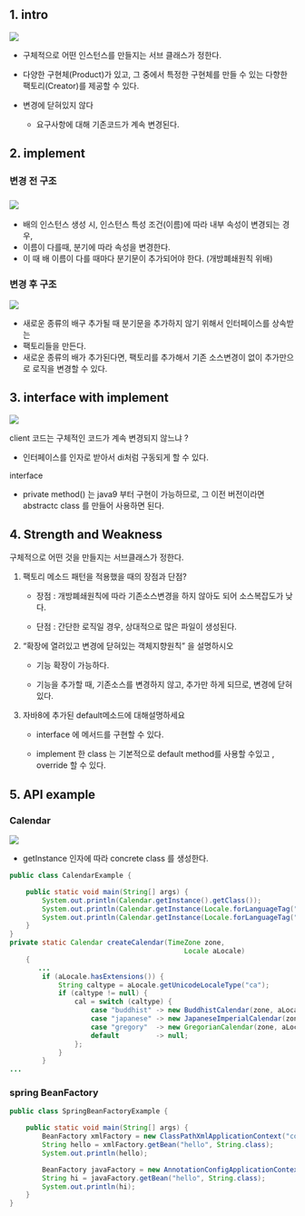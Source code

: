 ## 1. intro

![](img/factorymethod-01.png)

- 구체적으로 어떤 인스턴스를 만들지는 서브 클래스가 정한다.

- 다양한 구현체(Product)가 있고, 그 중에서 특정한 구현체를 만들 수 있는 다향한 팩토리(Creator)를 제공할 수 있다.

- 변경에 닫혀있지 않다
  - 요구사항에 대해 기존코드가 계속 변경된다.




## 2. implement

### 변경 전 구조

### ![](img/factorymethod-02.png)

- 배의 인스턴스 생성 시, 인스턴스 특성 조건(이름)에 따라 내부 속성이 변경되는 경우,
- 이름이 다를때, 분기에 따라 속성을 변경한다.
- 이 때 배 이름이 다를 때마다 분기문이 추가되어야 한다. (개방폐쇄원칙 위배)

### 변경 후 구조

![](img/factorymethod-03.png)

- 새로운 종류의 배구 추가될 때 분기문을 추가하지 않기 위해서 인터페이스를 상속받는
- 팩토리들을 만든다.
- 새로운 종류의 배가 추가된다면, 팩토리를 추가해서 기존 소스변경이 없이 추가만으로 로직을 변경할 수 있다.

## 3. interface with implement

![](img/factorymethod-04.png)

client 코드는 구체적인 코드가 계속 변경되지 않느냐 ?

- 인터페이스를 인자로 받아서 di처럼 구동되게 할 수 있다.

interface

- private method() 는 java9 부터 구현이 가능하므로, 그 이전 버전이라면 abstractc class 를 만들어 사용하면 된다.



## 4. Strength and Weakness

구체적으로 어떤 것을 만들지는 서브클래스가 정한다.

1. 팩토리 메소드 패턴을 적용했을 때의 장점과 단점?

   - 장점 : 개방폐쇄원칙에 따라 기존소스변경을 하지 않아도 되어 소스복잡도가 낮다.

   - 단점 : 간단한 로직일 경우, 상대적으로 많은 파일이 생성된다.


2. “확장에 열려있고 변경에 닫혀있는 객체지향원칙” 을 설명하시오

   - 기능 확장이 가능하다.

   - 기능을 추가할 때, 기존소스를 변경하지 않고, 추가만 하게 되므로, 변경에 닫혀있다.

3. 자바8에 추가된 default메소드에 대해설명하세요

   - interface 에 메서드를 구현할 수 있다.

   - implement 한 class 는 기본적으로 default method를 사용할 수있고 , override 할 수 있다.



## 5. API example

### Calendar

![](img/factorymethod-05.png)

- getInstance 인자에 따라 concrete class 를 생성한다.

```java
public class CalendarExample {

    public static void main(String[] args) {
        System.out.println(Calendar.getInstance().getClass());
        System.out.println(Calendar.getInstance(Locale.forLanguageTag("th-TH-x-lvariant-TH")).getClass());
        System.out.println(Calendar.getInstance(Locale.forLanguageTag("ja-JP-x-lvariant-JP")).getClass());
    }
}
private static Calendar createCalendar(TimeZone zone,
                                           Locale aLocale)
    {
       ...
        if (aLocale.hasExtensions()) {
            String caltype = aLocale.getUnicodeLocaleType("ca");
            if (caltype != null) {
                cal = switch (caltype) {
                    case "buddhist" -> new BuddhistCalendar(zone, aLocale);
                    case "japanese" -> new JapaneseImperialCalendar(zone, aLocale);
                    case "gregory"  -> new GregorianCalendar(zone, aLocale);
                    default         -> null;
                };
            }
        }
...
```

### spring BeanFactory

```java
public class SpringBeanFactoryExample {

    public static void main(String[] args) {
        BeanFactory xmlFactory = new ClassPathXmlApplicationContext("config.xml");
        String hello = xmlFactory.getBean("hello", String.class);
        System.out.println(hello);

        BeanFactory javaFactory = new AnnotationConfigApplicationContext(Config.class);
        String hi = javaFactory.getBean("hello", String.class);
        System.out.println(hi);
    }
}
```